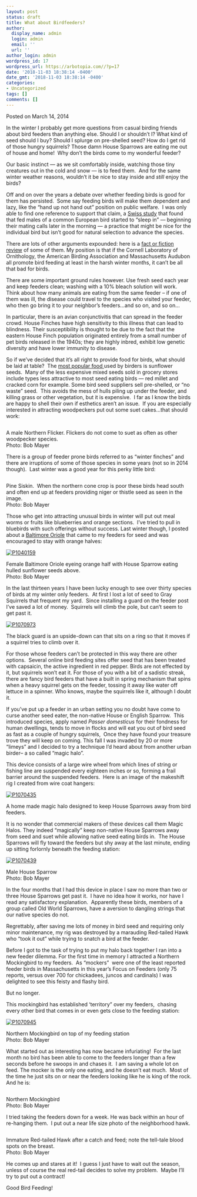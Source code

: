 ```yaml
---
layout: post
status: draft
title: What about Birdfeeders?
author:
  display_name: admin
  login: admin
  email: ''
  url: ''
author_login: admin
wordpress_id: 17
wordpress_url: https://arbotopia.com//?p=17
date: '2018-11-03 18:38:14 -0400'
date_gmt: '2018-11-03 18:38:14 -0400'
categories:
- Uncategorized
tags: []
comments: []
---
```




<p>Posted on March 14, 2014</a></p>





<p>In the winter I probably get more questions from casual birding friends about bird feeders than anything else. Should I or shouldn&rsquo;t I? What kind of seed should I buy? Should I splurge on pre-shelled seed? How do I get rid of those hungry squirrels? Those damn House Sparrows are eating me out of house and home!&nbsp; Why don&rsquo;t the birds come to my wonderful feeder?</p>





<p>Our basic instinct&nbsp;&mdash;&nbsp;as we sit comfortably inside, watching those tiny creatures out in the cold and snow&nbsp;&mdash;&nbsp;is to feed them.&nbsp; And for the same winter weather reasons, wouldn&rsquo;t it be nice to stay inside and&nbsp;<em>still</em>&nbsp;enjoy the birds?</p>





<p>Off and on over the years a debate over whether feeding birds is good for them has persisted.&nbsp; Some say feeding birds will make them dependent and lazy, like the &ldquo;hand up not hand out&rdquo; position on public welfare.&nbsp; I was only able to find one reference to support that claim, a&nbsp;<a href="https://web.archive.org/web/20140426104415/http://www.economist.com/blogs/babbage/2010/12/ecology" target="_blank" rel="noreferrer noopener">Swiss study</a>&nbsp;that found that fed males of a common European bird started to &ldquo;sleep in&rdquo; &mdash;&nbsp;beginning their mating calls later in the morning&nbsp;&mdash;&nbsp;a practice that might be nice for the individual bird but isn&rsquo;t good for natural selection to advance the species.</p>





<p>There are lots of other arguments expounded: here is a&nbsp;<a href="https://web.archive.org/web/20140426104415/http://birding.about.com/od/birdfeeders/tp/birdfeedingmyths.htm" target="_blank" rel="noreferrer noopener">fact or fiction review</a>&nbsp;of some of them. My position is that if the Cornell Laboratory of Ornithology, the American Birding Association and Massachusetts Audubon all promote bird feeding at least in the harsh winter months, it can&rsquo;t be all that bad for birds.</p>





<p>There are some important ground rules however. Use fresh seed each year and keep feeders clean; washing with a 10% bleach solution will work. Think about how many animals are eating from the same feeder &ndash; if one of them was ill, the disease could travel to the species who visited your feeder, who then go bring it to your neighbor&rsquo;s feeders&hellip;and so on, and so on&hellip;</p>





<p>In particular, there is an avian conjunctivitis that can spread in the feeder crowd. House Finches have high sensitivity to this illness that can lead to blindness. Their susceptibility is thought to be due to the fact that the eastern House Finch population originated entirely from a small number of pet birds released in the 1940s; they are highly inbred, exhibit low genetic diversity and have lower immunity to disease.</p>





<p>So if we&rsquo;ve decided that it&rsquo;s all right to provide food for birds, what should be laid at table?&nbsp; The&nbsp;<a href="https://web.archive.org/web/20140426104415/http://web.massaudubon.org/site/MessageViewer?em_id=54244.0&amp;dlv_id=80041" target="_blank" rel="noreferrer noopener">most popular food&nbsp;</a>used by birders is sunflower seeds.&nbsp; Many of the less expensive mixed seeds sold in grocery stores include types less attractive to most seed eating birds&nbsp;&mdash;&nbsp;red millet and cracked corn for example. Some bird seed suppliers sell pre-shelled, or &ldquo;no waste&rdquo; seed.&nbsp; This avoids the mess of hulls piling up under the feeder, and killing grass or other vegetation, but it is expensive.&nbsp; I far as I know the birds are happy to shell their own if esthetics aren&rsquo;t an issue.&nbsp; If you are especially interested in attracting woodpeckers put out some suet cakes&hellip;that should work:</p>


<p><!-- wp:image {"id":83} --></p>
 <img src="images/2018/11/P1070757.jpg" alt="" class="wp-image-83"/> 





<p>A male Northern Flicker. Flickers do not come to suet as often as other woodpecker species.<br>Photo: Bob Mayer</p>





<p>There is a group of feeder prone birds referred to as &ldquo;winter finches&rdquo; and there are irruptions of some of those species in some years (not so in 2014 though).&nbsp; Last winter was a good year for this perky little bird:</p>


<p><!-- wp:image {"id":154} --></p>
 <img src="images/2018/11/P1220613.jpg" alt="" class="wp-image-154"/> 





<p>Pine Siskin.&nbsp; When the northern cone crop is poor these birds head south and often end up at feeders providing niger or thistle seed as seen in the image.<br>Photo: Bob Mayer</p>





<p>Those who get into attracting unusual birds in winter will put out meal worms or fruits like blueberries and orange sections.&nbsp; I&rsquo;ve tried to pull in bluebirds with such offerings without success. Last winter though, I posted about a&nbsp;<a href="https://web.archive.org/web/20140426104415/http://www.arbotopia.com/a-bird-out-of-season-and-in-the-storm/">Baltimore Oriole</a>&nbsp;that came to my feeders for seed and was encouraged to stay with orange halves:</p>


<p><!-- wp:image {"id":225,"linkDestination":"custom"} --></p>
 <a href="https://web.archive.org/web/20140426104415/http://www.arbotopia.com/wp-content/uploads/2013/02/P1040159.jpg"><img src="https://web.archive.org/web/20140426104415im_/http://www.arbotopia.com/wp-content/uploads/2013/02/P1040159.jpg" alt="P1040159" class="wp-image-225"/></a> 





<p>Female Baltimore Oriole eyeing orange half with House Sparrow eating hulled sunflower seeds above.<br>Photo: Bob Mayer</p>





<p>In the last thirteen years I have been lucky enough to see over thirty species of birds at my winter only feeders.&nbsp; At first I lost a lot of seed to Gray Squirrels that frequent my yard.&nbsp; Since installing a guard on the feeder post I&rsquo;ve saved a lot of money.&nbsp; Squirrels will climb the pole, but can&rsquo;t seem to get past it.</p>


<p><!-- wp:image {"id":752,"linkDestination":"custom"} --></p>
 <a href="https://web.archive.org/web/20140426104415/http://www.arbotopia.com/wp-content/uploads/2014/03/P1070973.jpg"><img src="https://web.archive.org/web/20140426104415im_/http://www.arbotopia.com/wp-content/uploads/2014/03/P1070973.jpg" alt="P1070973" class="wp-image-752"/></a> 





<p>The black guard is an upside-down can that sits on a ring so that it moves if a squirrel tries to climb over it.</p>





<p>For those whose feeders can&rsquo;t be protected in this way there are other options.&nbsp; Several online bird feeding sites offer seed that has been treated with capsaicin, the active ingredient in red pepper. Birds are not effected by it, but squirrels won&rsquo;t eat it. For those of you with a bit of a sadistic streak, there are fancy bird feeders that have a built in spring mechanism that spins when a heavy squirrel gets on the feeder, tossing it away like water off lettuce in a spinner. Who knows, maybe the squirrels like it, although I doubt it.</p>





<p>If you&rsquo;ve put up a feeder in an urban setting you no doubt have come to curse another seed eater, the non-native House or English Sparrow.&nbsp; This introduced species, apply named&nbsp;<em>Passer domesticus</em>&nbsp;for their fondness for human dwellings, tends to move in flocks and will eat you out of bird seed as fast as a couple of hungry squirrels,&nbsp; Once they have found your treasure trove they will keep on coming. This fall I was invaded by 20 or more &ldquo;limeys&rdquo; and I decided to try a technique I&rsquo;d heard about from another urban birder&ndash; a so called &ldquo;magic halo&rdquo;.</p>





<p>This device consists of a large wire wheel from which lines of string or fishing line are suspended every eighteen inches or so, forming a frail barrier around the suspended feeders.&nbsp; Here is an image of the makeshift rig I created from wire coat hangers:</p>


<p><!-- wp:image {"id":755,"linkDestination":"custom"} --></p>
 <a href="https://web.archive.org/web/20140426104415/http://www.arbotopia.com/wp-content/uploads/2014/03/P1070435.jpg"><img src="https://web.archive.org/web/20140426104415im_/http://www.arbotopia.com/wp-content/uploads/2014/03/P1070435.jpg" alt="P1070435" class="wp-image-755"/></a> 





<p>A home made magic halo designed to keep House Sparrows away from bird feeders.</p>





<p>It is no wonder that commercial makers of these devices call them Magic Halos. They indeed &ldquo;magically&rdquo; keep non-native House Sparrows away from seed and suet while allowing native seed eating birds in.&nbsp; The House Sparrows will fly toward the feeders but shy away at the last minute, ending up sitting forlornly beneath the feeding station:</p>


<p><!-- wp:image {"id":757,"linkDestination":"custom"} --></p>
 <a href="https://web.archive.org/web/20140426104415/http://www.arbotopia.com/wp-content/uploads/2014/03/P1070439.jpg"><img src="https://web.archive.org/web/20140426104415im_/http://www.arbotopia.com/wp-content/uploads/2014/03/P1070439.jpg" alt="P1070439" class="wp-image-757"/></a> 





<p>Male House Sparrow<br>Photo: Bob Mayer</p>





<p>In the four months that I had this device in place I saw no more than two or three House Sparrows get past it.&nbsp; I have no idea how it works, nor have I read any satisfactory explanation.&nbsp; Apparently these birds, members of a group called Old World Sparrows, have a aversion to dangling strings that our native species do not.</p>





<p>Regrettably, after saving me lots of money in bird seed and requiring only minor maintenance, my rig was destroyed by a marauding Red-tailed Hawk who &ldquo;took it out&rdquo; while trying to snatch a bird at the feeder.</p>





<p>Before I got to the task of trying to put my halo back together I ran into a new feeder dilemma. For the first time in memory I attracted a Northern Mockingbird to my feeders.&nbsp; As &ldquo;mockers&rdquo;&nbsp; were one of the least reported feeder birds in Massachusetts in this year&rsquo;s Focus on Feeders (only 75 reports, versus over 700 for chickadees, juncos and cardinals) I was delighted to see this feisty and flashy bird.</p>





<p>But no longer.</p>





<p>This mockingbird has established &lsquo;territory&rdquo; over my feeders,&nbsp; chasing every other bird that comes in or even gets close to the feeding station:</p>


<p><!-- wp:image {"id":759,"linkDestination":"custom"} --></p>
 <a href="https://web.archive.org/web/20140426104415/http://www.arbotopia.com/wp-content/uploads/2014/03/P1070945.jpg"><img src="https://web.archive.org/web/20140426104415im_/http://www.arbotopia.com/wp-content/uploads/2014/03/P1070945.jpg" alt="P1070945" class="wp-image-759"/></a> 





<p>Northern Mockingbird on top of my feeding station<br>Photo: Bob Mayer</p>





<p>What started out as interesting has now became infuriating!&nbsp; For the last month no bird has been able to come to the feeders longer than a few seconds before he swoops in and chases it.&nbsp; I am saving a whole lot on feed. The mocker is the only one eating, and he doesn&rsquo;t eat much.&nbsp; Most of the time he just sits on or near the feeders looking like he is king of the rock. And he is:</p>


<p><!-- wp:image {"id":85} --></p>
 <img src="images/2018/11/P1070944.jpg" alt="" class="wp-image-85"/> 





<p>Northern Mockingbird<br>Photo: Bob Mayer</p>





<p>I tried taking the feeders down for a week. He was back within an hour of re-hanging them.&nbsp; I put out a near life size photo of the neighborhood hawk.</p>


<p><!-- wp:image {"id":84} --></p>
 <img src="images/2018/11/P1070934.jpg" alt="" class="wp-image-84"/> 





<p>Immature Red-tailed Hawk after a catch and feed; note the tell-tale blood spots on the breast.<br>Photo: Bob Mayer</p>





<p>He comes up and stares at it!&nbsp; I guess I just have to wait out the season, unless of course the real red-tail decides to solve my problem.&nbsp; Maybe I&rsquo;ll try to put out a contract!</p>





<p>Good Bird Feeding!<a href="https://web.archive.org/web/20140426104415/http://www.arbotopia.com:80/#"><br></a></p>


